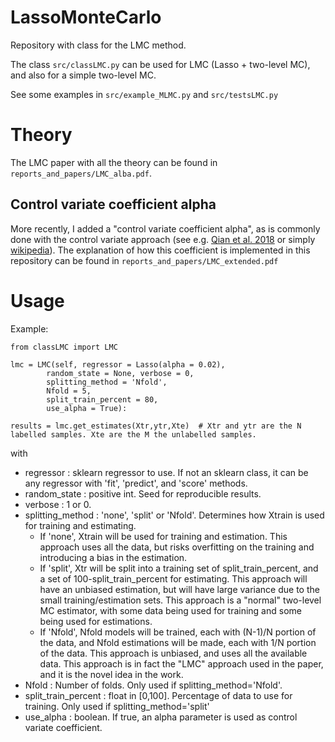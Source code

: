 # LassoMonteCarlo

Repository with class for the LMC method. 

The class `src/classLMC.py` can be used for LMC (Lasso + two-level MC), and also for a simple two-level MC.

See some examples in `src/example_MLMC.py` and `src/testsLMC.py`

# Theory

The LMC paper with all the theory can be found in `reports_and_papers/LMC_alba.pdf`.

## Control variate coefficient alpha
More recently, I added a "control variate coefficient alpha", as is commonly done with the control variate approach (see e.g. [Qian et al. 2018](https://epubs.siam.org/doi/pdf/10.1137/17M1151006) or simply [wikipedia](https://en.wikipedia.org/wiki/Control_variates)). The explanation of how this coefficient is implemented in this repository can be found in `reports_and_papers/LMC_extended.pdf`


# Usage

Example:
```
from classLMC import LMC

lmc = LMC(self, regressor = Lasso(alpha = 0.02),
        random_state = None, verbose = 0,
        splitting_method = 'Nfold',
        Nfold = 5,
        split_train_percent = 80,
        use_alpha = True):

results = lmc.get_estimates(Xtr,ytr,Xte)  # Xtr and ytr are the N labelled samples. Xte are the M the unlabelled samples.
```

with 
- regressor : sklearn regressor to use. If not an sklearn class, it can be any regressor with 'fit', 'predict', and 'score' methods.
- random_state : positive int. Seed for reproducible results.
- verbose : 1 or 0.
- splitting_method :  'none', 'split' or 'Nfold'. Determines how Xtrain is used for training and estimating.
  - If 'none', Xtrain will be used for training and estimation.
        This approach uses all the data, but risks overfitting on the training and introducing a bias in the estimation.
  - If 'split', Xtr will be split into a training set of split_train_percent, and a set of 100-split_train_percent for estimating.
        This approach will have an unbiased estimation, but will have large variance due to the small training/estimation sets.
        This approach is a "normal" two-level MC estimator, with some data being used for training and some being used for estimations.
  - If 'Nfold', Nfold models will be trained, each with (N-1)/N portion of the data, and Nfold estimations will be made, each with 1/N portion of the data.
        This approach is unbiased, and uses all the available data. 
        This approach is in fact the "LMC" approach used in the paper, and it is the novel idea in the work.
- Nfold : Number of folds. Only used if splitting_method='Nfold'.
- split_train_percent : float in [0,100]. Percentage of data to use for training. Only used if splitting_method='split'
- use_alpha : boolean. If true, an alpha parameter is used as control variate coefficient.

